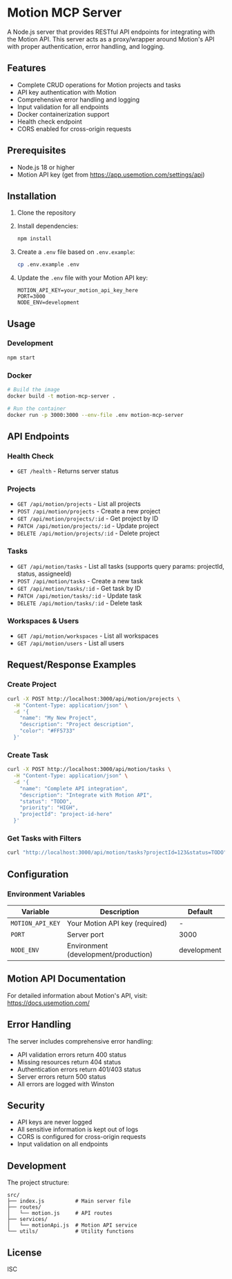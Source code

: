 # Motion MCP Server

A Node.js server that provides RESTful API endpoints for integrating with the Motion API. This server acts as a proxy/wrapper around Motion's API with proper authentication, error handling, and logging.

## Features

- Complete CRUD operations for Motion projects and tasks
- API key authentication with Motion
- Comprehensive error handling and logging
- Input validation for all endpoints
- Docker containerization support
- Health check endpoint
- CORS enabled for cross-origin requests

## Prerequisites

- Node.js 18 or higher
- Motion API key (get from https://app.usemotion.com/settings/api)

## Installation

1. Clone the repository
2. Install dependencies:
   ```bash
   npm install
   ```

3. Create a `.env` file based on `.env.example`:
   ```bash
   cp .env.example .env
   ```

4. Update the `.env` file with your Motion API key:
   ```
   MOTION_API_KEY=your_motion_api_key_here
   PORT=3000
   NODE_ENV=development
   ```

## Usage

### Development
```bash
npm start
```

### Docker
```bash
# Build the image
docker build -t motion-mcp-server .

# Run the container
docker run -p 3000:3000 --env-file .env motion-mcp-server
```

## API Endpoints

### Health Check
- `GET /health` - Returns server status

### Projects
- `GET /api/motion/projects` - List all projects
- `POST /api/motion/projects` - Create a new project
- `GET /api/motion/projects/:id` - Get project by ID
- `PATCH /api/motion/projects/:id` - Update project
- `DELETE /api/motion/projects/:id` - Delete project

### Tasks
- `GET /api/motion/tasks` - List all tasks (supports query params: projectId, status, assigneeId)
- `POST /api/motion/tasks` - Create a new task
- `GET /api/motion/tasks/:id` - Get task by ID
- `PATCH /api/motion/tasks/:id` - Update task
- `DELETE /api/motion/tasks/:id` - Delete task

### Workspaces & Users
- `GET /api/motion/workspaces` - List all workspaces
- `GET /api/motion/users` - List all users

## Request/Response Examples

### Create Project
```bash
curl -X POST http://localhost:3000/api/motion/projects \
  -H "Content-Type: application/json" \
  -d '{
    "name": "My New Project",
    "description": "Project description",
    "color": "#FF5733"
  }'
```

### Create Task
```bash
curl -X POST http://localhost:3000/api/motion/tasks \
  -H "Content-Type: application/json" \
  -d '{
    "name": "Complete API integration",
    "description": "Integrate with Motion API",
    "status": "TODO",
    "priority": "HIGH",
    "projectId": "project-id-here"
  }'
```

### Get Tasks with Filters
```bash
curl "http://localhost:3000/api/motion/tasks?projectId=123&status=TODO"
```

## Configuration

### Environment Variables

| Variable | Description | Default |
|----------|-------------|---------|
| `MOTION_API_KEY` | Your Motion API key (required) | - |
| `PORT` | Server port | 3000 |
| `NODE_ENV` | Environment (development/production) | development |

## Motion API Documentation

For detailed information about Motion's API, visit: https://docs.usemotion.com/

## Error Handling

The server includes comprehensive error handling:
- API validation errors return 400 status
- Missing resources return 404 status
- Authentication errors return 401/403 status
- Server errors return 500 status
- All errors are logged with Winston

## Security

- API keys are never logged
- All sensitive information is kept out of logs
- CORS is configured for cross-origin requests
- Input validation on all endpoints

## Development

The project structure:
```
src/
├── index.js          # Main server file
├── routes/
│   └── motion.js     # API routes
├── services/
│   └── motionApi.js  # Motion API service
└── utils/            # Utility functions
```

## License

ISC